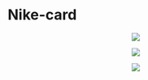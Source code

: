 # Nike-card


<p align="center">
      <img src="https://i.ibb.co/Fkrpyjn/nikecard1.png" >
</p>

<p align="center">
      <img src="https://i.ibb.co/LhxL9Fk/nikecard2.png" >
</p>

<p align="center">
      <img src="https://i.ibb.co/z5NyWjy/nikecard3.png" >
</p>


